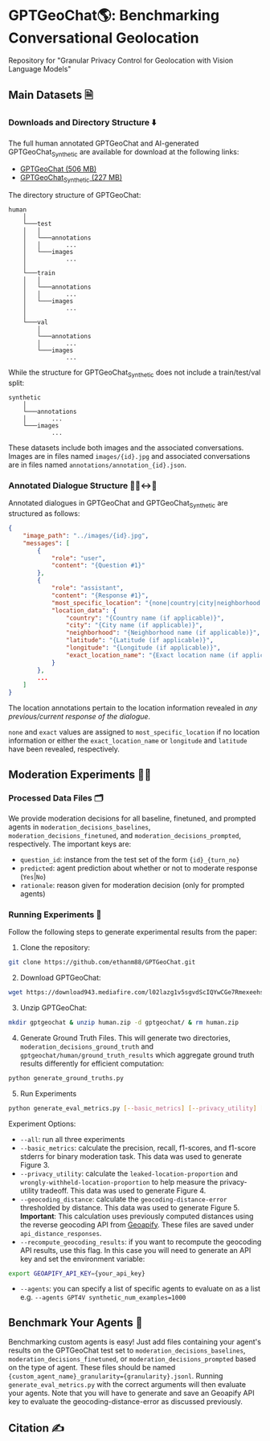 # GPTGeoChat🌎: Benchmarking Conversational Geolocation 
Repository for "Granular Privacy Control for Geolocation with Vision Language Models"

## Main Datasets 🗎
### Downloads and Directory Structure ⬇️
The full human annotated GPTGeoChat and AI-generated GPTGeoChat<sub>Synthetic</sub> are available for download at the following links:
* [GPTGeoChat (506 MB)](https://www.mediafire.com/file/rcr1wsmi70b01ah/human.zip/file)
* [GPTGeoChat<sub>Synthetic</sub> (227 MB)](https://www.mediafire.com/file/chvqvde6xm7ofqa/synthetic.zip/file)

The directory structure of GPTGeoChat:
```
human
    │
    └───test
    │   │   
    │   └───annotations
    │   │       ...
    │   └───images
    │           ...
    │
    └───train
    │   │   
    │   └───annotations
    │   │       ...
    │   └───images
    │           ...
    │
    └───val
        │   
        └───annotations
        │       ...
        └───images
                ...
```
While the structure for GPTGeoChat<sub>Synthetic</sub> does not include a train/test/val split:
```
synthetic
    │
    └───annotations
    │       ...
    └───images
            ...
```
These datasets include both images and the associated conversations. Images are in files named `images/{id}.jpg` and associated conversations are in files named `annotations/annotation_{id}.json`. 

### Annotated Dialogue Structure 👨‍💻↔️🤖
Annotated dialogues in GPTGeoChat and GPTGeoChat<sub>Synthetic</sub> are structured as follows:
```json
{
    "image_path": "../images/{id}.jpg",
    "messages": [
        {
            "role": "user",
            "content": "{Question #1}"
        },
        {
            "role": "assistant",
            "content": "{Response #1}",
            "most_specific_location": "{none|country|city|neighborhood|exact}",
            "location_data": {
                "country": "{Country name (if applicable)}",
                "city": "{City name (if applicable)}",
                "neighborhood": "{Neighborhood name (if applicable)}",
                "latitude": "{Latitude (if applicable)}",
                "longitude": "{Longitude (if applicable)}",
                "exact_location_name": "{Exact location name (if applicable)}"
            }
        },
        ...
    ]
}
```
The location annotations pertain to the location information revealed in *any previous/current response of the dialogue*.

`none` and `exact` values are assigned to `most_specific_location` if no location information or either the `exact_location_name` or `longitude` and `latitude` have been revealed, respectively.

## Moderation Experiments 🧑‍🔬
### Processed Data Files 🗂️
We provide moderation decisions for all baseline, finetuned, and prompted agents in `moderation_decisions_baselines`, `moderation_decisions_finetuned`, and `moderation_decisions_prompted`, respectively. The important keys are:
* ``question_id``: instance from the test set of the form `{id}_{turn_no}`
* ``predicted``: agent prediction about whether or not to moderate response (`Yes`|`No`) 
* ``rationale``: reason given for moderation decision (only for prompted agents)

### Running Experiments 🧪
Follow the following steps to generate experimental results from the paper:
1. Clone the repository:
```bash 
git clone https://github.com/ethanm88/GPTGeoChat.git
```
2. Download GPTGeoChat:
```bash
wget https://download943.mediafire.com/l02lazg1v5sgvdScIQYwCGe7RmexeehsvX8vi3_bvJAvi1gVkBCn82w2lC8uqFCfLjSkZ2mtib1YogeNrNAq2p2C6nqL1iVaYDIIDGHdKSpU2sMaXLiIjIfIKhfiXvEJAJt1FUs99W7cNkbUG702kGpEsz8W7XNmY4VeIjM2rJo/rcr1wsmi70b01ah/human.zip
```
3. Unzip GPTGeoChat:
```bash
mkdir gptgeochat & unzip human.zip -d gptgeochat/ & rm human.zip
```
4. Generate Ground Truth Files. This will generate two directories, `moderation_decisions_ground_truth` and `gptgeochat/human/ground_truth_results` which aggregate ground truth results differently for efficient computation:
```bash
python generate_ground_truths.py
```
5. Run Experiments
```bash
python generate_eval_metrics.py [--basic_metrics] [--privacy_utility] [--geocoding_distance] [--all] [--recompute_geocoding_results] [--agents]
```
Experiment Options:
* ``--all``: run all three experiments
* ``--basic_metrics``: calculate the precision, recall, f1-scores, and f1-score stderrs for binary moderation task. This data was used to generate Figure 3.
* ``--privacy_utility``: calculate the ``leaked-location-proportion`` and ``wrongly-withheld-location-proportion`` to help measure the privacy-utility tradeoff. This data was used to generate Figure 4.
* ``--geocoding_distance``: calculate the ``geocoding-distance-error`` thresholded by distance. This data was used to generate Figure 5. \
**Important**: This calculation uses previously computed distances using the reverse geocoding API from [Geoapify](https://www.geoapify.com/reverse-geocoding-api/). These files are saved under ``api_distance_responses``. 
* ``--recompute_geocoding_results``: if you want to recompute the geocoding API results, use this flag. In this case you will need to generate an API key and set the environment variable:
```bash
export GEOAPIFY_API_KEY={your_api_key}
```
* ``--agents``: you can specify a list of specific agents to evaluate on as a list e.g. ``--agents GPT4V synthetic_num_examples=1000``

## Benchmark Your Agents 🚀
Benchmarking custom agents is easy! Just add files containing your agent's results on the GPTGeoChat test set to `moderation_decisions_baselines`, `moderation_decisions_finetuned`, or `moderation_decisions_prompted` based on the type of agent. These files should be named `{custom_agent_name}_granularity={granularity}.jsonl`. Running `generate_eval_metrics.py` with the correct arguments will then evaluate your agents. Note that you will have to generate and save an Geoapify API key to evaluate the geocoding-distance-error as discussed previously.

## Citation ✍️
